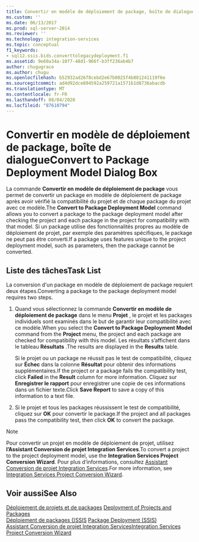 ```yaml
---
title: Convertir en modèle de déploiement de package, boîte de dialogue | Microsoft Docs
ms.custom: ''
ms.date: 06/13/2017
ms.prod: sql-server-2014
ms.reviewer: ''
ms.technology: integration-services
ms.topic: conceptual
f1_keywords:
- sql12.ssis.bids.converttolegacydeployment.f1
ms.assetid: 9e60a34a-10f7-48d1-966f-b3ff236ab4b7
author: chugugrace
ms.author: chugu
ms.openlocfilehash: b52932ad26f8cebd2e67b0025f4b881241119f6e
ms.sourcegitcommit: ad4d92dce894592a259721a1571b1d8736abacdb
ms.translationtype: MT
ms.contentlocale: fr-FR
ms.lasthandoff: 08/04/2020
ms.locfileid: "87610794"
---
```

# <a name="convert-to-package-deployment-model-dialog-box"></a><span data-ttu-id="23fd7-102">Convertir en modèle de déploiement de package, boîte de dialogue</span><span class="sxs-lookup"><span data-stu-id="23fd7-102">Convert to Package Deployment Model Dialog Box</span></span>
  <span data-ttu-id="23fd7-103">La commande **Convertir en modèle de déploiement de package** vous permet de convertir un package en modèle de déploiement de package après avoir vérifié la compatibilité du projet et de chaque package du projet avec ce modèle.</span><span class="sxs-lookup"><span data-stu-id="23fd7-103">The **Convert to Package Deployment Model** command allows you to convert a package to the package deployment model after checking the project and each package in the project for compatibility with that model.</span></span> <span data-ttu-id="23fd7-104">Si un package utilise des fonctionnalités propres au modèle de déploiement de projet, par exemple des paramètres spécifiques, le package ne peut pas être converti.</span><span class="sxs-lookup"><span data-stu-id="23fd7-104">If a package uses features unique to the project deployment model, such as parameters, then the package cannot be converted.</span></span>  
  
## <a name="task-list"></a><span data-ttu-id="23fd7-105">Liste des tâches</span><span class="sxs-lookup"><span data-stu-id="23fd7-105">Task List</span></span>  
 <span data-ttu-id="23fd7-106">La conversion d'un package en modèle de déploiement de package requiert deux étapes.</span><span class="sxs-lookup"><span data-stu-id="23fd7-106">Converting a package to the package deployment model requires two steps.</span></span>  
  
1.  <span data-ttu-id="23fd7-107">Quand vous sélectionnez la commande **Convertir en modèle de déploiement de package** dans le menu **Projet** , le projet et les packages individuels sont examinés dans le but de garantir leur compatibilité avec ce modèle.</span><span class="sxs-lookup"><span data-stu-id="23fd7-107">When you select the **Convert to Package Deployment Model** command from the **Project** menu, the project and each package are checked for compatibility with this model.</span></span> <span data-ttu-id="23fd7-108">Les résultats s’affichent dans le tableau **Résultats** .</span><span class="sxs-lookup"><span data-stu-id="23fd7-108">The results are displayed in the **Results** table.</span></span>  
  
     <span data-ttu-id="23fd7-109">Si le projet ou un package ne réussit pas le test de compatibilité, cliquez sur **Échec** dans la colonne **Résultat** pour obtenir des informations supplémentaires.</span><span class="sxs-lookup"><span data-stu-id="23fd7-109">If the project or a package fails the compatibility test, click **Failed** in the **Result** column for more information.</span></span> <span data-ttu-id="23fd7-110">Cliquez sur **Enregistrer le rapport** pour enregistrer une copie de ces informations dans un fichier texte.</span><span class="sxs-lookup"><span data-stu-id="23fd7-110">Click **Save Report** to save a copy of this information to a text file.</span></span>  
  
2.  <span data-ttu-id="23fd7-111">Si le projet et tous les packages réussissent le test de compatibilité, cliquez sur **OK** pour convertir le package.</span><span class="sxs-lookup"><span data-stu-id="23fd7-111">If the project and all packages pass the compatibility test, then click **OK** to convert the package.</span></span>  
  
> [!NOTE]  
>  <span data-ttu-id="23fd7-112">Pour convertir un projet en modèle de déploiement de projet, utilisez **l’Assistant Conversion de projet Integration Services**.</span><span class="sxs-lookup"><span data-stu-id="23fd7-112">To convert a project to the project deployment model, use the **Integration Services Project Conversion Wizard**.</span></span> <span data-ttu-id="23fd7-113">Pour plus d’informations, consultez [Assistant Conversion de projet Integration Services](../../2014/integration-services/integration-services-project-conversion-wizard.md).</span><span class="sxs-lookup"><span data-stu-id="23fd7-113">For more information, see [Integration Services Project Conversion Wizard](../../2014/integration-services/integration-services-project-conversion-wizard.md).</span></span>  
  
## <a name="see-also"></a><span data-ttu-id="23fd7-114">Voir aussi</span><span class="sxs-lookup"><span data-stu-id="23fd7-114">See Also</span></span>  
 <span data-ttu-id="23fd7-115">[Déploiement de projets et de packages](packages/deploy-integration-services-ssis-projects-and-packages.md) </span><span class="sxs-lookup"><span data-stu-id="23fd7-115">[Deployment of Projects and Packages](packages/deploy-integration-services-ssis-projects-and-packages.md) </span></span>  
 <span data-ttu-id="23fd7-116">[Déploiement de packages &#40;&#41;SSIS](packages/legacy-package-deployment-ssis.md) </span><span class="sxs-lookup"><span data-stu-id="23fd7-116">[Package Deployment &#40;SSIS&#41;](packages/legacy-package-deployment-ssis.md) </span></span>  
 [<span data-ttu-id="23fd7-117">Assistant Conversion de projet Integration Services</span><span class="sxs-lookup"><span data-stu-id="23fd7-117">Integration Services Project Conversion Wizard</span></span>](../../2014/integration-services/integration-services-project-conversion-wizard.md)  
  
  
